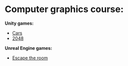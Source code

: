# Computer graphics course:

<b> Unity games:</b>
   * [Cars](https://github.com/scrubele/computer-graphics/tree/car-game)
   * [2048](https://github.com/scrubele/computer-graphics/tree/cars)

<b> Unreal Engine games: </b>
  * [Escape the room](https://github.com/scrubele/computer-graphics/tree/escape-the-room)

